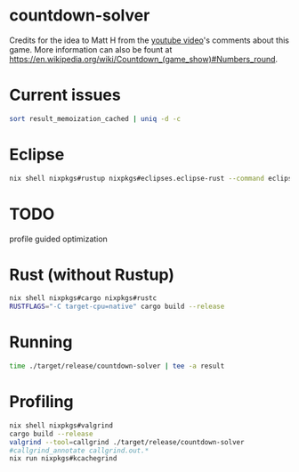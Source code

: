 # countdown-solver

Credits for the idea to Matt H from the [youtube video](https://www.youtube.com/watch?v=cVMhkqPP2YI)'s comments about this game. More information can also be fount at https://en.wikipedia.org/wiki/Countdown_(game_show)#Numbers_round.

# Current issues

```bash
sort result_memoization_cached | uniq -d -c
```

# Eclipse

```bash
nix shell nixpkgs#rustup nixpkgs#eclipses.eclipse-rust --command eclipse
```

# TODO

profile guided optimization

# Rust (without Rustup)

```bash
nix shell nixpkgs#cargo nixpkgs#rustc
RUSTFLAGS="-C target-cpu=native" cargo build --release

```

# Running

```bash
time ./target/release/countdown-solver | tee -a result
```

# Profiling

```bash
nix shell nixpkgs#valgrind
cargo build --release
valgrind --tool=callgrind ./target/release/countdown-solver
#callgrind_annotate callgrind.out.*
nix run nixpkgs#kcachegrind
```
